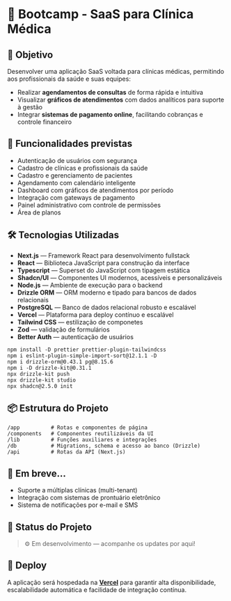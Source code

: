 # 🏥 Bootcamp - SaaS para Clínica Médica

## 📌 Objetivo

Desenvolver uma aplicação SaaS voltada para clínicas médicas, permitindo aos profissionais da saúde e suas equipes:

- Realizar **agendamentos de consultas** de forma rápida e intuitiva  
- Visualizar **gráficos de atendimentos** com dados analíticos para suporte à gestão  
- Integrar **sistemas de pagamento online**, facilitando cobranças e controle financeiro  

## 🚀 Funcionalidades previstas

- Autenticação de usuários com segurança 
- Cadastro de clínicas e profissionais da saúde  
- Cadastro e gerenciamento de pacientes  
- Agendamento com calendário inteligente  
- Dashboard com gráficos de atendimentos por período  
- Integração com gateways de pagamento  
- Painel administrativo com controle de permissões
- Área de planos

## 🛠️ Tecnologias Utilizadas

- **Next.js** — Framework React para desenvolvimento fullstack  
- **React** — Biblioteca JavaScript para construção da interface  
- **Typescript** — Superset do JavaScript com tipagem estática  
- **Shadcn/UI** — Componentes UI modernos, acessíveis e personalizáveis  
- **Node.js** — Ambiente de execução para o backend  
- **Drizzle ORM** — ORM moderno e tipado para bancos de dados relacionais  
- **PostgreSQL** — Banco de dados relacional robusto e escalável  
- **Vercel** — Plataforma para deploy contínuo e escalável
- **Tailwind CSS** — estilização de componetes
- **Zod** — validação de formulários
- **Better Auth** — autenticação de usuários

```
npm install -D prettier prettier-plugin-tailwindcss
npm i eslint-plugin-simple-import-sort@12.1.1 -D
npm i drizzle-orm@0.43.1 pg@8.15.6 
npm i -D drizzle-kit@0.31.1
npx drizzle-kit push
npx drizzle-kit studio
npx shadcn@2.5.0 init
```

## 📦 Estrutura do Projeto
    /app          # Rotas e componentes de página
    /components   # Componentes reutilizáveis da UI
    /lib          # Funções auxiliares e integrações
    /db           # Migrations, schema e acesso ao banco (Drizzle)
    /api          # Rotas da API (Next.js)

## 🧪 Em breve...
- Suporte a múltiplas clínicas (multi-tenant)  
- Integração com sistemas de prontuário eletrônico  
- Sistema de notificações por e-mail e SMS  

## 🚧 Status do Projeto

> ⚙️ Em desenvolvimento — acompanhe os updates por aqui!

## 📍 Deploy

A aplicação será hospedada na **[Vercel](https://vercel.com/)** para garantir alta disponibilidade, escalabilidade automática e facilidade de integração contínua.


